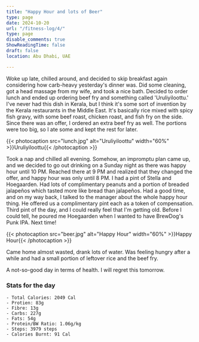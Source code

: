 ```yaml
---
title: "Happy Hour and lots of Beer"
type: page
date: 2024-10-20
url: "/fitness-log/4/"
type: page
disable_comments: true
ShowReadingTime: false
draft: false
location: Abu Dhabi, UAE

---
```


Woke up late, chilled around, and decided to skip breakfast again considering how carb-heavy yesterday's dinner was. Did some cleaning, got a head massage from my wife, and took a nice bath. Decided to order lunch and ended up ordering beef fry and something called 'Uruliyiloottu.' I've never had this dish in Kerala, but I think it's some sort of invention by the Kerala restaurants in the Middle East. It's basically rice mixed with spicy fish gravy, with some beef roast, chicken roast, and fish fry on the side. Since there was an offer, I ordered an extra beef fry as well. The portions were too big, so I ate some and kept the rest for later.

{{< photocaption src="lunch.jpg" alt="Uruliyiloottu" width="60%" >}}Uruliyiloottu{{< /photocaption >}}

Took a nap and chilled all evening. Somehow, an impromptu plan came up, and we decided to go out drinking on a Sunday night as there was happy hour until 10 PM. Reached there at 9 PM and realized that they changed the offer, and happy hour was only until 8 PM. I had a pint of Stella and Hoegaarden. Had lots of complimentary peanuts and a portion of breaded jalapeños which tasted more like bread than jalapeños. Had a good time, and on my way back, I talked to the manager about the whole happy hour thing. He offered us a complimentary pint each as a token of compensation. Third pint of the day, and I could really feel that I'm getting old. Before I could tell, he poured me Hoegaarden when I wanted to have BrewDog's Punk IPA. Next time!

{{< photocaption src="beer.jpg" alt="Happy Hour" width="60%" >}}Happy Hour{{< /photocaption >}}


Came home almost wasted, drank lots of water. Was feeling hungry after a while and had a small portion of leftover rice and the beef fry.

A not-so-good day in terms of health. I will regret this tomorrow.

### Stats for the day

```
- Total Calories: 2049 Cal
- Protien: 83g
- Fibre: 13g
- Carbs: 227g
- Fats: 54g
- Protein/BW Ratio: 1.06g/kg
- Steps: 3979 steps
- Calories Burnt: 91 Cal

```






